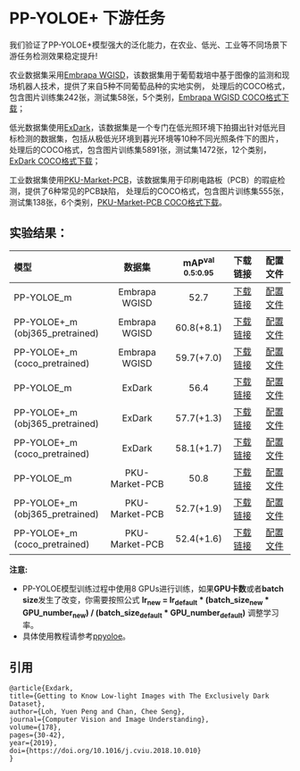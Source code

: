 # PP-YOLOE+ 下游任务

我们验证了PP-YOLOE+模型强大的泛化能力，在农业、低光、工业等不同场景下游任务检测效果稳定提升!

农业数据集采用[Embrapa WGISD](https://github.com/thsant/wgisd)，该数据集用于葡萄栽培中基于图像的监测和现场机器人技术，提供了来自5种不同葡萄品种的实地实例，
处理后的COCO格式，包含图片训练集242张，测试集58张，5个类别，[Embrapa WGISD COCO格式下载](https://bj.bcebos.com/v1/paddledet/data/wgisd.zip)；

低光数据集使用[ExDark](https://github.com/cs-chan/Exclusively-Dark-Image-Dataset/tree/master/Dataset)，该数据集是一个专门在低光照环境下拍摄出针对低光目标检测的数据集，包括从极低光环境到暮光环境等10种不同光照条件下的图片，
处理后的COCO格式，包含图片训练集5891张，测试集1472张，12个类别，[ExDark COCO格式下载](https://bj.bcebos.com/v1/paddledet/data/Exdark.zip)；

工业数据集使用[PKU-Market-PCB](https://robotics.pkusz.edu.cn/resources/dataset/)，该数据集用于印刷电路板（PCB）的瑕疵检测，提供了6种常见的PCB缺陷，
处理后的COCO格式，包含图片训练集555张，测试集138张，6个类别，[PKU-Market-PCB COCO格式下载](https://bj.bcebos.com/v1/paddledet/data/PCB_coco.zip)。


## 实验结果：

|    模型  |       数据集     | mAP<sup>val<br>0.5:0.95 |  下载链接  | 配置文件 |
|:---------|:---------------:|:-----------------------:|:---------:| :-----: |
|PP-YOLOE_m|   Embrapa WGISD  |  52.7 | [下载链接](https://paddledet.bj.bcebos.com/models/ppyoloe_crn_m_80e_wgisd.pdparams) | [配置文件](./ppyoloe_crn_m_80e_wgisd.yml) |
|PP-YOLOE+_m<br>(obj365_pretrained)|   Embrapa WGISD  |  60.8(+8.1) | [下载链接](https://paddledet.bj.bcebos.com/models/ppyoloe_plus_crn_m_80e_obj365_pretrained_wgisd.pdparams) | [配置文件](./ppyoloe_plus_crn_m_80e_obj365_pretrained_wgisd.yml) |
|PP-YOLOE+_m<br>(coco_pretrained)|   Embrapa WGISD  |  59.7(+7.0) | [下载链接](https://paddledet.bj.bcebos.com/models/ppyoloe_plus_crn_m_80e_coco_pretrained_wgisd.pdparams) | [配置文件](./ppyoloe_plus_crn_m_80e_coco_pretrained_wgisd.yml) |
|PP-YOLOE_m|      ExDark      |  56.4 | [下载链接](https://paddledet.bj.bcebos.com/models/ppyoloe_crn_m_80e_exdark.pdparams) | [配置文件](./ppyoloe_crn_m_80e_exdark.yml) |
|PP-YOLOE+_m<br>(obj365_pretrained)|   ExDark  |  57.7(+1.3) | [下载链接](https://paddledet.bj.bcebos.com/models/ppyoloe_plus_crn_m_80e_obj365_pretrained_exdark.pdparams) | [配置文件](./ppyoloe_plus_crn_m_80e_obj365_pretrained_exdark.yml) |
|PP-YOLOE+_m<br>(coco_pretrained)|   ExDark  |  58.1(+1.7) | [下载链接](https://paddledet.bj.bcebos.com/models/ppyoloe_plus_crn_m_80e_coco_pretrained_exdark.pdparams) | [配置文件](./ppyoloe_plus_crn_m_80e_coco_pretrained_exdark.yml) |
|PP-YOLOE_m|      PKU-Market-PCB      |  50.8 | [下载链接](https://paddledet.bj.bcebos.com/models/ppyoloe_crn_m_80e_pcb.pdparams) | [配置文件](./ppyoloe_crn_m_80e_pcb.yml) |
|PP-YOLOE+_m<br>(obj365_pretrained)|   PKU-Market-PCB  |  52.7(+1.9) | [下载链接](https://paddledet.bj.bcebos.com/models/ppyoloe_plus_crn_m_80e_obj365_pretrained_pcb.pdparams) | [配置文件](./ppyoloe_plus_crn_m_80e_obj365_pretrained_pcb.yml) |
|PP-YOLOE+_m<br>(coco_pretrained)|   PKU-Market-PCB  |  52.4(+1.6) | [下载链接](https://paddledet.bj.bcebos.com/models/ppyoloe_plus_crn_m_80e_coco_pretrained_pcb.pdparams) | [配置文件](./ppyoloe_plus_crn_m_80e_coco_pretrained_pcb.yml) |

**注意:**
- PP-YOLOE模型训练过程中使用8 GPUs进行训练，如果**GPU卡数**或者**batch size**发生了改变，你需要按照公式 **lr<sub>new</sub> = lr<sub>default</sub> * (batch_size<sub>new</sub> * GPU_number<sub>new</sub>) / (batch_size<sub>default</sub> * GPU_number<sub>default</sub>)** 调整学习率。
- 具体使用教程请参考[ppyoloe](../ppyoloe#getting-start)。  





## 引用
```
@article{Exdark,
title={Getting to Know Low-light Images with The Exclusively Dark Dataset},
author={Loh, Yuen Peng and Chan, Chee Seng},
journal={Computer Vision and Image Understanding},
volume={178},
pages={30-42},
year={2019},
doi={https://doi.org/10.1016/j.cviu.2018.10.010}
}
```
